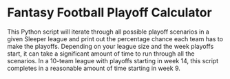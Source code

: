 # Fantasy Football Playoff Calculator
This Python script will iterate through all possible playoff scenarios in a given Sleeper league and print out the percentage chance each team has to make the playoffs. Depending on your league size and the week playoffs start, it can take a significant amount of time to run through all the scenarios. In a 10-team league with playoffs starting in week 14, this script completes in a reasonable amount of time starting in week 9.